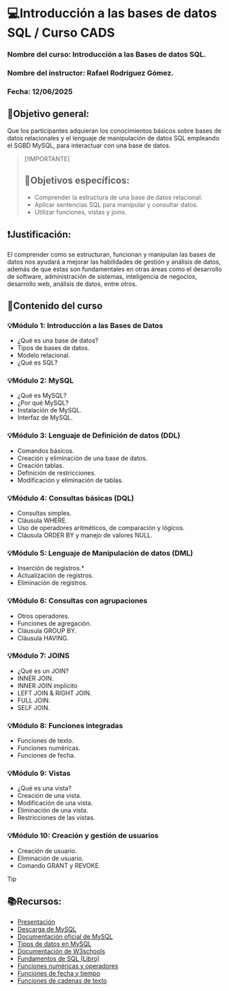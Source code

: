 # 💻Introducción a las bases de datos SQL / Curso CADS

### Nombre del curso: Introducción a las Bases de datos SQL.

### Nombre del instructor: Rafael Rodríguez Gómez.

### Fecha: 12/06/2025

## 📍Objetivo general:

Que los participantes adquieran los conocimientos básicos sobre bases de datos relacionales y el lenguaje de manipulación de datos SQL empleando el SGBD MySQL, para interactuar con una base de datos.

>[!IMPORTANTE]
>## 📌Objetivos específicos:
>* Comprender la estructura de una base de datos relacional.
>* Aplicar sentencias SQL para manipular y consultar datos.
>* Utilizar funciones, vistas y joins.

## ❗Justificación:

El comprender como se estructuran, funcionan y manipulan las bases de datos nos ayudará a mejorar las habilidades de gestión y análisis de datos, además de que estas son fundamentales en otras áreas como el desarrollo de software, administración de sistemas, inteligencia de negocios, desarrollo web, análisis de datos, entre otros.

## 📃Contenido del curso

### 💡Módulo 1: Introducción a las Bases de Datos

* ¿Qué es una base de datos?
* Tipos de bases de datos.
* Modelo relacional.
* ¿Qué es SQL?

### 💡Módulo 2: MySQL

* ¿Qué es MySQL?
* ¿Por qué MySQL?
* Instalación de MySQL.
* Interfaz de MySQL.

### 💡Módulo 3: Lenguaje de Definición de datos (DDL)

* Comandos básicos.
* Creación y eliminación de una base de datos.
* Creación tablas.
* Definición de restricciones.
* Modificación y eliminación de tablas.

### 💡Módulo 4: Consultas básicas (DQL)

* Consultas simples.
* Cláusula WHERE.
* Uso de operadores aritméticos, de comparación y lógicos.
* Cláusula ORDER BY y manejo de valores NULL.

### 💡Módulo 5: Lenguaje de Manipulación de datos (DML)

* Inserción de registros.\*
* Actualización de registros.
* Eliminación de registros.

### 💡Módulo 6: Consultas con agrupaciones

* Otros operadores.
* Funciones de agregación.
* Cláusula GROUP BY.
* Cláusula HAVING.

### 💡Módulo 7: JOINS

* ¿Qué es un JOIN?
* INNER JOIN.
* INNER JOIN implícito
* LEFT JOIN \& RIGHT JOIN.
* FULL JOIN.
* SELF JOIN.

### 💡Módulo 8: Funciones integradas

* Funciones de texto.
* Funciones numéricas.
* Funciones de fecha.

### 💡Módulo 9: Vistas

* ¿Qué es una vista?
* Creación de una vista.
* Modificación de una vista.
* Eliminación de una vista.
* Restricciones de las vistas.

### 💡Módulo 10: Creación y gestión de usuarios

* Creación de usuario.
* Eliminación de usuario.
* Comando GRANT y REVOKE.

>[!TIP]
>## 📚Recursos:
>* [Presentación](https://www.canva.com/design/DAGqb1HtTN8/7ZqtL04n85Wt5lXDg9Vocw/edit?utm_content=DAGqb1HtTN8&utm_campaign=designshare&utm_medium=link2&utm_source=sharebutton)
>* [Descarga de MySQL](https://dev.mysql.com/downloads/installer/)
>* [Documentación oficial de MySQL](https://dev.mysql.com/doc/)
>* [Tipos de datos en MySQL](https://dev.mysql.com/doc/refman/8.4/en/data-types.html)
>* [Documentación de W3schools](https://www.w3schools.com/MySQL/default.asp)
>* [Fundamentos de SQL (Libro)](https://pedrobeltrancanessa-biblioteca.weebly.com/uploads/1/2/4/0/12405072/fundamentos_de_sql_3edi_oppel.pdf)
>* [Funciones numéricas y operadores](https://dev.mysql.com/doc/refman/8.4/en/numeric-functions.html)
>* [Funciones de fecha y tiempo](https://dev.mysql.com/doc/refman/8.4/en/date-and-time-functions.html)
>* [Funciones de cadenas de texto](https://dev.mysql.com/doc/refman/8.4/en/string-functions.html)

